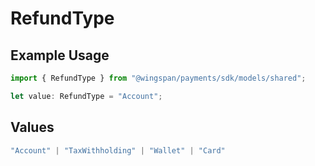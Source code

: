 # RefundType

## Example Usage

```typescript
import { RefundType } from "@wingspan/payments/sdk/models/shared";

let value: RefundType = "Account";
```

## Values

```typescript
"Account" | "TaxWithholding" | "Wallet" | "Card"
```